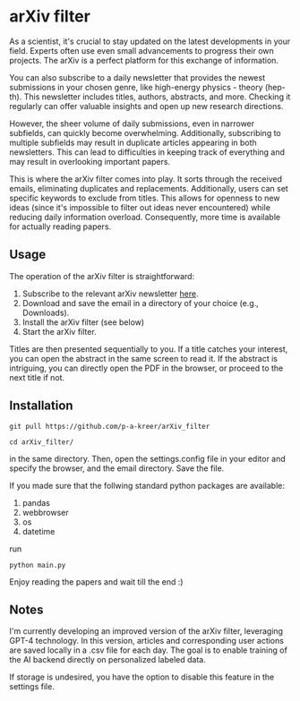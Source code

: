 # arXiv filter

As a scientist, it's crucial to stay updated on the latest developments in your field. Experts often use even small advancements to progress their own projects. The arXiv is a perfect platform for this exchange of information.

You can also subscribe to a daily newsletter that provides the newest submissions in your chosen genre, like high-energy physics - theory (hep-th). This newsletter includes titles, authors, abstracts, and more. Checking it regularly can offer valuable insights and open up new research directions.

However, the sheer volume of daily submissions, even in narrower subfields, can quickly become overwhelming. Additionally, subscribing to multiple subfields may result in duplicate articles appearing in both newsletters. This can lead to difficulties in keeping track of everything and may result in overlooking important papers. 

This is where the arXiv filter comes into play. It sorts through the received emails, eliminating duplicates and replacements. Additionally, users can set specific keywords to exclude from titles. 
This allows for openness to new ideas (since it's impossible to filter out ideas never encountered) while reducing daily information overload. Consequently, more time is available for actually reading papers.

## Usage

The operation of the arXiv filter is straightforward:

 1. Subscribe to the relevant arXiv newsletter [here](https://info.arxiv.org/help/subscribe.html).
 2. Download and save the email in a directory of your choice (e.g., Downloads).
 3. Install the arXiv filter (see below)
 4. Start the arXiv filter.

Titles are then presented sequentially to you. If a title catches your interest, you can open the abstract in the same screen to read it. If the abstract is intriguing, you can directly open the PDF in the browser, or proceed to the next title if not.

## Installation

```
git pull https://github.com/p-a-kreer/arXiv_filter
```

```
cd arXiv_filter/
```

in the same directory. Then, open the settings.config file in your editor and specify the browser, and the email directory. Save the file.

If you made sure that the follwing standard python packages are available:

1. pandas
2. webbrowser
3. os
4. datetime
 
run 

```
python main.py
```

Enjoy reading the papers and wait till the end :) 


## Notes

I'm currently developing an improved version of the arXiv filter, leveraging GPT-4 technology. In this version, articles and corresponding user actions are saved locally in a .csv file for each day. The goal is to enable training of the AI backend directly on personalized labeled data.

If storage is undesired, you have the option to disable this feature in the settings file.
